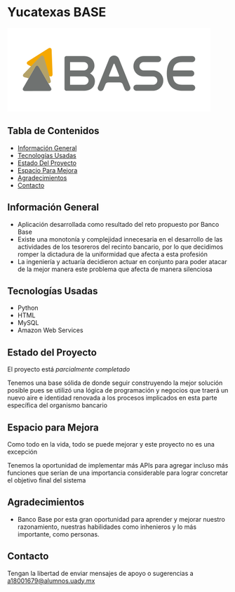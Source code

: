 # Yucatexas  BASE

![Logo](./Img/logo-base-marca.svg)

## Tabla de Contenidos

* [Información General](#información-General)
* [Tecnologías Usadas](#tecnologías-Usadas)
* [Estado Del Proyecto](#estado-Del-Proyecto)
* [Espacio Para Mejora](#espacio-Para-Mejora)
* [Agradecimientos](#agradecimientos)
* [Contacto](#contacto)


## Información General

- Aplicación desarrollada como resultado del reto propuesto por Banco Base
- Existe una monotonía y complejidad innecesaria en el desarrollo de las actividades de los tesoreros del recinto bancario, por lo que decidimos romper la dictadura de la uniformidad que afecta a esta profesión
- La ingeniería y actuaría decidieron actuar en conjunto para poder atacar de la mejor manera este problema que afecta de manera silenciosa

## Tecnologías Usadas
-  Python
-  HTML
-  MySQL
-  Amazon Web Services

## Estado del Proyecto

El proyecto está _parcialmente completado_

Tenemos una base sólida de donde seguir construyendo la mejor solución posible pues se utilizó una lógica de programación y negocios que traerá un nuevo aire e identidad renovada a los procesos implicados en esta parte específica del organismo bancario

## Espacio para Mejora

Como todo en la vida, todo se puede mejorar y este proyecto no es una excepción

Tenemos la oportunidad de implementar más APIs para agregar incluso más funciones que serían de una importancia considerable para lograr concretar el objetivo final del sistema

## Agradecimientos

- Banco Base por esta gran oportunidad para aprender y mejorar nuestro razonamiento, nuestras habilidades como inhenieros y lo más importante, como personas. 

## Contacto

Tengan la libertad de enviar mensajes de apoyo o sugerencias a a18001679@alumnos.uady.mx 
